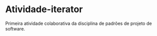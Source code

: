 # Atividade-iterator
Primeira atividade colaborativa da disciplina de padrões de projeto de software.
